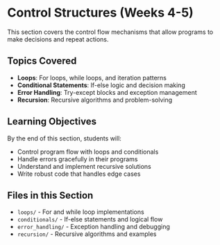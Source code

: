 # Control Structures (Weeks 4-5)

This section covers the control flow mechanisms that allow programs to make decisions and repeat actions.

## Topics Covered

- **Loops**: For loops, while loops, and iteration patterns
- **Conditional Statements**: If-else logic and decision making
- **Error Handling**: Try-except blocks and exception management
- **Recursion**: Recursive algorithms and problem-solving

## Learning Objectives

By the end of this section, students will:
- Control program flow with loops and conditionals
- Handle errors gracefully in their programs
- Understand and implement recursive solutions
- Write robust code that handles edge cases

## Files in this Section

- `loops/` - For and while loop implementations
- `conditionals/` - If-else statements and logical flow
- `error_handling/` - Exception handling and debugging
- `recursion/` - Recursive algorithms and examples